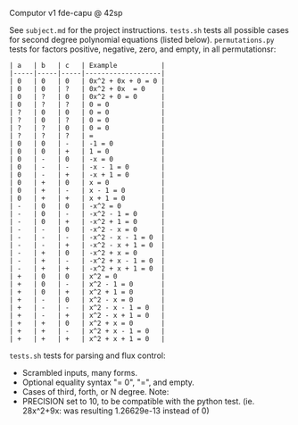 Computor v1
fde-capu @ 42sp

See `subject.md` for the project instructions.
`tests.sh` tests all possible cases for second degree polynomial equations (listed below).
`permutations.py` tests for factors positive, negative, zero, and empty, in all permutationsr:
```
| a   | b   | c   | Example           |
|-----|-----|-----|-------------------|
| 0   | 0   | 0   | 0x^2 + 0x + 0 = 0 |
| 0   | 0   | ?   | 0x^2 + 0x  = 0    | 
| 0   | ?   | 0   | 0x^2 + 0 = 0      |
| 0   | ?   | ?   | 0 = 0             |
| ?   | 0   | 0   | 0 = 0             |
| ?   | 0   | ?   | 0 = 0             |
| ?   | ?   | 0   | 0 = 0             |
| ?   | ?   | ?   | =                 |
| 0   | 0   | -   | -1 = 0            |
| 0   | 0   | +   | 1 = 0             |
| 0   | -   | 0   | -x = 0            |
| 0   | -   | -   | -x - 1 = 0        |
| 0   | -   | +   | -x + 1 = 0        |
| 0   | +   | 0   | x = 0             |
| 0   | +   | -   | x - 1 = 0         |
| 0   | +   | +   | x + 1 = 0         |
| -   | 0   | 0   | -x^2 = 0          |
| -   | 0   | -   | -x^2 - 1 = 0      |
| -   | 0   | +   | -x^2 + 1 = 0      |
| -   | -   | 0   | -x^2 - x = 0      |
| -   | -   | -   | -x^2 - x - 1 = 0  |
| -   | -   | +   | -x^2 - x + 1 = 0  |
| -   | +   | 0   | -x^2 + x = 0      |
| -   | +   | -   | -x^2 + x - 1 = 0  |
| -   | +   | +   | -x^2 + x + 1 = 0  |
| +   | 0   | 0   | x^2 = 0           |
| +   | 0   | -   | x^2 - 1 = 0       |
| +   | 0   | +   | x^2 + 1 = 0       |
| +   | -   | 0   | x^2 - x = 0       |
| +   | -   | -   | x^2 - x - 1 = 0   |
| +   | -   | +   | x^2 - x + 1 = 0   |
| +   | +   | 0   | x^2 + x = 0       |
| +   | +   | -   | x^2 + x - 1 = 0   |
| +   | +   | +   | x^2 + x + 1 = 0   |
```
`tests.sh` tests for parsing and flux control:
- Scrambled inputs, many forms.
- Optional equality syntax "= 0", "=", and empty.
- Cases of third, forth, or N degree.
Note:
- PRECISION set to 10, to be compatible with the python test.
	(ie. 28x^2+9x: was resulting 1.26629e-13 instead of 0)
